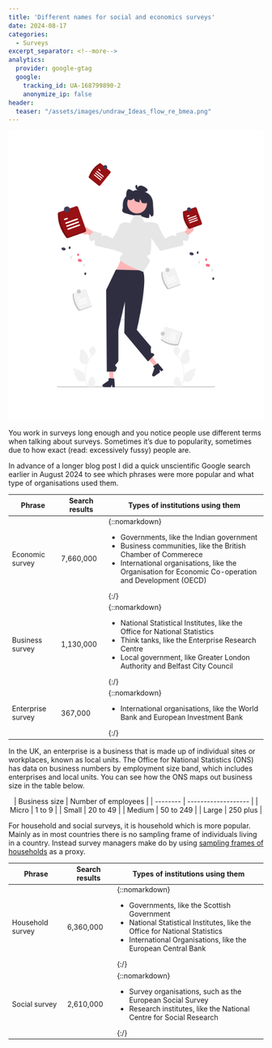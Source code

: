 ```yaml
---
title: 'Different names for social and economics surveys'
date: 2024-08-17
categories:
  - Surveys
excerpt_separator: <!--more-->
analytics:
  provider: google-gtag
  google:
    tracking_id: UA-168799890-2
    anonymize_ip: false
header:
  teaser: "/assets/images/undraw_Ideas_flow_re_bmea.png"
---
```


![](/assets/images/undraw_Ideas_flow_re_bmea.png)

You work in surveys long enough and you notice people use different terms when talking about surveys. Sometimes it’s due to popularity, sometimes due to how exact (read: excessively fussy) people are. 

In advance of a longer blog post I did a quick unscientific Google search earlier in August 2024 to see which phrases were more popular and what type of organisations used them.

| Phrase            | Search results | Types of institutions using them                                                                                                                                                                              |
| ----------------- | -------------- | ------------------------------------------------------------------------------------------------------------------------------------------------------------------------------------------------------------- |
| Economic survey   | 7,660,000      | {::nomarkdown}<ul><li>Governments, like the Indian government</li><li>Business communities, like the British Chamber of Commerece</li><li>International organisations, like the Organisation for Economic Co-operation and Development (OECD)</li></ul>{:/} |
| Business survey   | 1,130,000      | {::nomarkdown}<ul><li>National Statistical Institutes, like the Office for National Statistics</li><li>Think tanks, like the Enterprise Research Centre</li><li>Local government, like Greater London Authority and Belfast City Council</li></ul>{:/}      |
| Enterprise survey | 367,000        | {::nomarkdown}<ul><li>International organisations, like the World Bank and European Investment Bank</li></ul>{:/}                                                                                                                                 |

In the UK, an enterprise is a business that is made up of individual sites or workplaces, known as local units. The Office for National Statistics (ONS) has data on business numbers by employment size band, which includes enterprises and local units. You can see how the ONS maps out business size in the table below.

<div align="center">
| Business size | Number of employees |
| -------- | ------------------- |
| Micro    | 1 to 9              |
| Small    | 20 to 49            |
| Medium   | 50 to 249           |
| Large    | 250 plus            |
</div>

For household and social surveys, it is household which is more popular. Mainly as in most countries there is no sampling frame of individuals living in a country. Instead survey managers make do by using [sampling frames of households](https://naiyanjones.com/surveys/comparing-social-economic-surveys-uk-paf-idbr-sampling-frames/) as a proxy.

| Phrase           | Search results | Types of institutions using them                                                                                                                                                     |
| ---------------- | -------------- | ------------------------------------------------------------------------------------------------------------------------------------------------------------------------------------ |
| Household survey | 6,360,000      | {::nomarkdown}<ul><li>Governments, like the Scottish Government</li><li>National Statistical Institutes, like the Office for National Statistics</li><li>International Organisations, like the European Central Bank</li></ul>{:/} |
| Social survey    | 2,610,000      | {::nomarkdown}<ul><li>Survey organisations, such as the European Social Survey</li><li>Research institutes, like the National Centre for Social Research</li></ul>{:/}                                                        |

